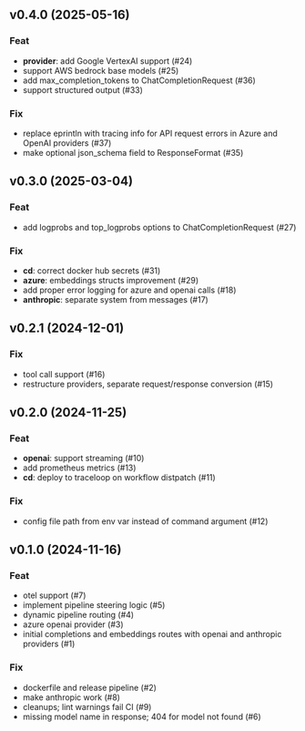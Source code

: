 ## v0.4.0 (2025-05-16)

### Feat

- **provider**: add Google VertexAI support (#24)
- support AWS bedrock base models (#25)
- add max_completion_tokens to ChatCompletionRequest (#36)
- support structured output (#33)

### Fix

- replace eprintln with tracing info for API request errors in Azure and OpenAI providers (#37)
- make optional json_schema field to ResponseFormat (#35)

## v0.3.0 (2025-03-04)

### Feat

- add logprobs and top_logprobs options to ChatCompletionRequest (#27)

### Fix

- **cd**: correct docker hub secrets (#31)
- **azure**: embeddings structs improvement (#29)
- add proper error logging for azure and openai calls (#18)
- **anthropic**: separate system from messages (#17)

## v0.2.1 (2024-12-01)

### Fix

- tool call support (#16)
- restructure providers, separate request/response conversion (#15)

## v0.2.0 (2024-11-25)

### Feat

- **openai**: support streaming (#10)
- add prometheus metrics (#13)
- **cd**: deploy to traceloop on workflow distpatch (#11)

### Fix

- config file path from env var instead of command argument (#12)

## v0.1.0 (2024-11-16)

### Feat

- otel support (#7)
- implement pipeline steering logic (#5)
- dynamic pipeline routing (#4)
- azure openai provider (#3)
- initial completions and embeddings routes with openai and anthropic providers (#1)

### Fix

- dockerfile and release pipeline (#2)
- make anthropic work (#8)
- cleanups; lint warnings fail CI (#9)
- missing model name in response; 404 for model not found (#6)
